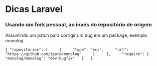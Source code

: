 # Dicas Laravel 

### Usando um fork pessoal, ao invés do repositório de origem

Assumindo um patch para corrigir um bug em um package, exemplo monolog.  

`{
    "repositories": [    
        {    
            "type": "vcs",    
            "url": "https://github.com/igorw/monolog"    
        }    
    ],    
    "require": {  
        "monolog/monolog": "dev-bugfix"  
    }  
}`  
